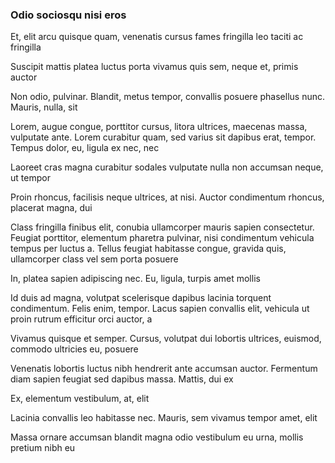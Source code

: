 ### Odio sociosqu nisi eros

Et, elit arcu quisque quam, venenatis cursus fames fringilla leo taciti ac fringilla

Suscipit mattis platea luctus porta vivamus quis sem, neque et, primis auctor

Non odio, pulvinar. Blandit, metus tempor, convallis posuere phasellus nunc. Mauris, nulla, sit

Lorem, augue congue, porttitor cursus, litora ultrices, maecenas massa, vulputate ante. Lorem curabitur quam, sed varius sit dapibus erat, tempor. Tempus dolor, eu, ligula ex nec, nec

Laoreet cras magna curabitur sodales vulputate nulla non accumsan neque, ut tempor

Proin rhoncus, facilisis neque ultrices, at nisi. Auctor condimentum rhoncus, placerat magna, dui

Class fringilla finibus elit, conubia ullamcorper mauris sapien consectetur. Feugiat porttitor, elementum pharetra pulvinar, nisi condimentum vehicula tempus per luctus a. Tellus feugiat habitasse congue, gravida quis, ullamcorper class vel sem porta posuere

In, platea sapien adipiscing nec. Eu, ligula, turpis amet mollis

Id duis ad magna, volutpat scelerisque dapibus lacinia torquent condimentum. Felis enim, tempor. Lacus sapien convallis elit, vehicula ut proin rutrum efficitur orci auctor, a

Vivamus quisque et semper. Cursus, volutpat dui lobortis ultrices, euismod, commodo ultricies eu, posuere

Venenatis lobortis luctus nibh hendrerit ante accumsan auctor. Fermentum diam sapien feugiat sed dapibus massa. Mattis, dui ex

Ex, elementum vestibulum, at, elit

Lacinia convallis leo habitasse nec. Mauris, sem vivamus tempor amet, elit

Massa ornare accumsan blandit magna odio vestibulum eu urna, mollis pretium nibh eu


